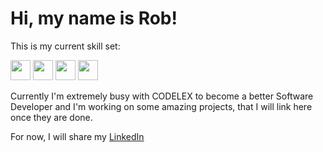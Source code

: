 <h1>Hi, my name is Rob!</h1> 

This is my current skill set:

<img height="32" width="32" src="https://cdn.jsdelivr.net/npm/simple-icons@v3/icons/csharp.svg" /> <img height="32" width="32" src="https://cdn.jsdelivr.net/npm/simple-icons@v3/icons/git.svg" /> <img height="32" width="32" src="https://cdn.jsdelivr.net/npm/simple-icons@v3/icons/dot-net.svg" /> <img height="32" width="32" src="https://cdn.jsdelivr.net/npm/simple-icons@v3/icons/sqlite.svg" /> 

<p>Currently I'm extremely busy with CODELEX to become a better Software Developer and I'm working on some amazing projects, that I will link here once they are done.</p>
<p>For now, I will share my <a href="https://www.linkedin.com/in/robertssilins/" target="blank">LinkedIn</a>
